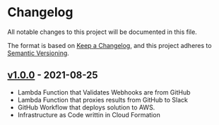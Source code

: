 # Changelog

All notable changes to this project will be documented in this file.

The format is based on [Keep a Changelog](https://keepachangelog.com/en/1.0.0/),
and this project adheres to [Semantic Versioning](https://semver.org/spec/v2.0.0.html).

## [v1.0.0](https://github.com/NickLiffen/CodeScanningToSlack/releases/v1.0.0) - 2021-08-25

- Lambda Function that Validates Webhooks are from GitHub
- Lambda Function that proxies results from GitHub to Slack
- GitHub Workflow that deploys solution to AWS. 
- Infrastructure as Code writtin in Cloud Formation